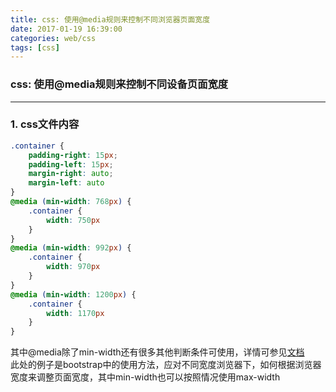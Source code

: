 ```yaml
---
title: css: 使用@media规则来控制不同浏览器页面宽度
date: 2017-01-19 16:39:00
categories: web/css
tags: [css]
---
```

### css: 使用@media规则来控制不同设备页面宽度

---

### 1. css文件内容
``` css
.container {
    padding-right: 15px;
    padding-left: 15px;
    margin-right: auto;
    margin-left: auto
}
@media (min-width: 768px) {
    .container {
        width: 750px
    }
}
@media (min-width: 992px) {
    .container {
        width: 970px
    }
}
@media (min-width: 1200px) {
    .container {
        width: 1170px
    }
}
```
其中@media除了min-width还有很多其他判断条件可使用，详情可参见[文档](http://www.w3schools.com/cssref/css3_pr_mediaquery.asp)  
此处的例子是bootstrap中的使用方法，应对不同宽度浏览器下，如何根据浏览器宽度来调整页面宽度，其中min-width也可以按照情况使用max-width
